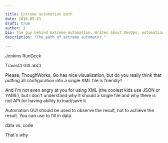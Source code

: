 ```yaml
---

title: Extreme automation path
date: 2016-05-21
draft: true
author: 1
bio: The guy behind Extreme Automation. Writes about DevOps, automation, enterprise processes, open-source, start-up life. Travels the world.
description: "The path of extreme automator."

---
```





Jenkins
RunDeck

TravisCI
GitLabCI


Please, ThoughWorks, Go has nice visualization, but do you really think that putting all configuration into a single XML file is friendly?

And I'm not even angry at you for using XML (the coolest kids use JSON or YAML), but I don't understand why it should a single file and why there is not API for having ability to load/save it.


Automation GUI should be used to observe the result, not to achieve the result. You can use to fill in data 

data vs. code

That's why 

